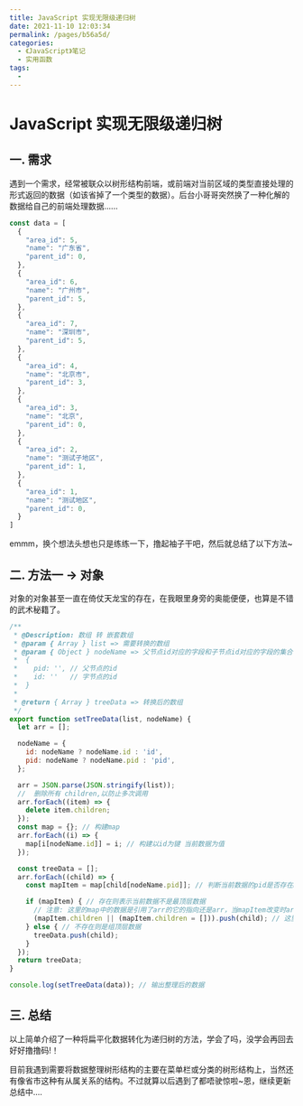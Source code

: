 ```yaml
---
title: JavaScript 实现无限级递归树
date: 2021-11-10 12:03:34
permalink: /pages/b56a5d/
categories:
  - 《JavaScript》笔记
  - 实用函数
tags:
  - 
---
```


# JavaScript 实现无限级递归树

## 一. 需求

遇到一个需求，经常被联众以树形结构前端，或前端对当前区域的类型直接处理的形式返回的数据（如该省掉了一个类型的数据）。后台小哥哥突然换了一种化解的数据给自己的前端处理数据......

```js
const data = [
  {
    "area_id": 5,
    "name": "广东省",
    "parent_id": 0,
  },  
  {
    "area_id": 6,
    "name": "广州市",
    "parent_id": 5,
  },
  {
    "area_id": 7,
    "name": "深圳市",
    "parent_id": 5,
  },
  {
    "area_id": 4,
    "name": "北京市",
    "parent_id": 3,
  },
  {
    "area_id": 3,
    "name": "北京",
    "parent_id": 0,
  },
  {
    "area_id": 2,
    "name": "测试子地区",
    "parent_id": 1,
  },
  {
    "area_id": 1,
    "name": "测试地区",
    "parent_id": 0,
  }
]
```

emmm，换个想法头想也只是练练一下，撸起袖子干吧，然后就总结了以下方法~

## 二. 方法一 → 对象

对象的对象甚至一直在倚仗天龙宝的存在，在我眼里身旁的奥能便便，也算是不错的武术秘籍了。

```js
/**
 * @Description: 数组 转 嵌套数组
 * @param { Array } list => 需要转换的数组
 * @param { Object } nodeName => 父节点id对应的字段和子节点id对应的字段的集合
 *  {
 *    pid: '', // 父节点的id
 *    id: ''   // 字节点的id
 *  }
 *
 * @return { Array } treeData => 转换后的数组
 */
export function setTreeData(list, nodeName) {
  let arr = [];

  nodeName = {
    id: nodeName ? nodeName.id : 'id',
    pid: nodeName ? nodeName.pid : 'pid',
  };

  arr = JSON.parse(JSON.stringify(list));
  //  删除所有 children,以防止多次调用
  arr.forEach((item) => {
    delete item.children;
  });
  const map = {}; // 构建map
  arr.forEach((i) => {
    map[i[nodeName.id]] = i; // 构建以id为键 当前数据为值
  });

  const treeData = [];
  arr.forEach((child) => {
    const mapItem = map[child[nodeName.pid]]; // 判断当前数据的pid是否存在map中

    if (mapItem) { // 存在则表示当前数据不是最顶层数据
      // 注意: 这里的map中的数据是引用了arr的它的指向还是arr，当mapItem改变时arr也会改变,踩坑点
      (mapItem.children || (mapItem.children = [])).push(child); // 这里判断mapItem中是否存在children, 存在则插入当前数据, 不存在则赋值children为[]然后再插入当前数据
    } else { // 不存在则是组顶层数据
      treeData.push(child);
    }
  });
  return treeData;
}

console.log(setTreeData(data)); // 输出整理后的数据
```

## 三. 总结

以上简单介绍了一种将扁平化数据转化为递归树的方法，学会了吗，没学会再回去好好撸撸码!！

目前我遇到需要将数据整理树形结构的主要在菜单栏或分类的树形结构上，当然还有像省市这种有从属关系的结构。不过就算以后遇到了都唔驶惊啦~恩，继续更新总结中....
